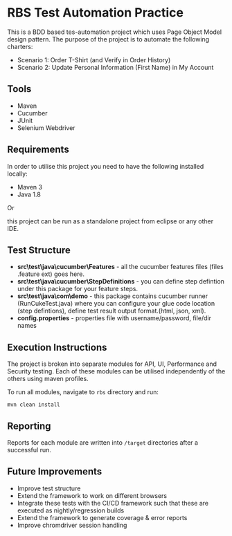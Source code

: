 # RBS Test Automation Practice

This is a BDD based tes-automation project which uses Page Object Model design pattern. The purpose of the project is to automate the following charters:
* Scenario 1: Order T-Shirt (and Verify in Order History)
* Scenario 2: Update Personal Information (First Name) in My Account


## Tools

* Maven
* Cucumber
* JUnit
* Selenium Webdriver

## Requirements

In order to utilise this project you need to have the following installed locally:

* Maven 3
* Java 1.8

Or

this project can be run as a standalone project from eclipse or any other IDE.

## Test Structure 

* **src\test\java\cucumber\Features** - all the cucumber features files (files .feature ext) goes here.
* **src\test\java\cucumber\StepDefinitions** - you can define step defintion under this package for your feature steps.
* **src\test\java\com\demo** - this package contains cucumber runner (RunCukeTest.java) where you can configure your glue code location (step defintions), define test result output format.(html, json, xml).
* **config.properties** - properties file with username/password, file/dir names


## Execution Instructions

The project is broken into separate modules for API, UI, Performance and Security testing. Each of these modules can be utilised independently of the others using maven profiles.

To run all modules, navigate to `rbs` directory and run:

`mvn clean install`

## Reporting

Reports for each module are written into `/target` directories after a successful run.

## Future Improvements
* Improve test structure
* Extend the framework to work on different browsers
* Integrate these tests with the CI/CD framework such that these are executed as nightly/regression builds
* Extend the framework to generate coverage & error reports
* Improve chromdriver session handling

